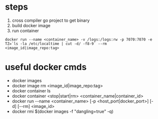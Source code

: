 # steps
1. cross compiler go project to get binary
2. build docker image
3. run container
```
docker run --name <container_name> -v /logs:/logs:rw -p 7070:7070 -e TZ=`ls -la /etc/localtime | cut -d/ -f8-9` --rm <image_id|image_repo:tag>
```

# useful docker cmds
- docker images
- docker image rm <image_id|image_repo:tag>
- docker container ls
- docker container <stop|start|rm> <container_name|container_id>
- docker run --name <container_name> [-p <host_port|docker_port>] [-d] [--rm] <image_id>
- docker rmi $(docker images -f "dangling=true" -q)

